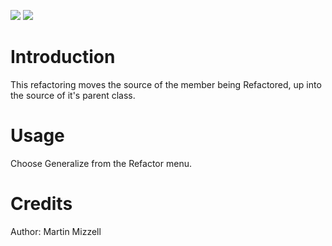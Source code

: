 [![](http://dxcorecommunityplugins.googlecode.com/svn/trunk/Common/Graphics/Download.png)](http://www.rorybecker.co.uk/DevExpress/Community/Plugins/Refactor_Generalize/)      [![](http://dxcorecommunityplugins.googlecode.com/svn/trunk/Common/Graphics/InstallHelp.png)](http://code.google.com/p/dxcorecommunityplugins/wiki/InstallInstructions)

# Introduction #

This refactoring moves the source of the member being Refactored, up into the source of it's parent class.

# Usage #

Choose Generalize from the Refactor menu.

# Credits #

Author: Martin Mizzell